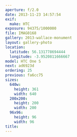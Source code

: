 ```yaml
---
aperture: f/2.0
date: 2013-11-23 14:57:54
exif:
  make: HTC
exposure: 94375/1000000
file: IMAG0168
gallery: 2013-wallace-monument
layout: gallery-photo
location:
  latitude: 56.131778694444
  longitude: -3.9520811666667
model: HTC One S
next: ad6923d
ordering: 25
previous: fa6cc75
sizes:
  640w:
    height: 361
    width: 640
  200x200:
    height: 200
    width: 200
  96x96:
    height: 96
    width: 96
title: 
---
```


